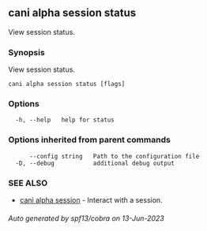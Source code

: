## cani alpha session status

View session status.

### Synopsis

View session status.

```
cani alpha session status [flags]
```

### Options

```
  -h, --help   help for status
```

### Options inherited from parent commands

```
      --config string   Path to the configuration file
  -D, --debug           additional debug output
```

### SEE ALSO

* [cani alpha session](cani_alpha_session.md)	 - Interact with a session.

###### Auto generated by spf13/cobra on 13-Jun-2023
